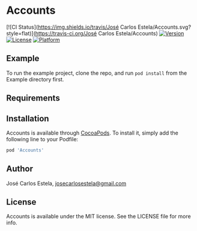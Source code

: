 # Accounts

[![CI Status](https://img.shields.io/travis/José Carlos Estela/Accounts.svg?style=flat)](https://travis-ci.org/José Carlos Estela/Accounts)
[![Version](https://img.shields.io/cocoapods/v/Accounts.svg?style=flat)](https://cocoapods.org/pods/Accounts)
[![License](https://img.shields.io/cocoapods/l/Accounts.svg?style=flat)](https://cocoapods.org/pods/Accounts)
[![Platform](https://img.shields.io/cocoapods/p/Accounts.svg?style=flat)](https://cocoapods.org/pods/Accounts)

## Example

To run the example project, clone the repo, and run `pod install` from the Example directory first.

## Requirements

## Installation

Accounts is available through [CocoaPods](https://cocoapods.org). To install
it, simply add the following line to your Podfile:

```ruby
pod 'Accounts'
```

## Author

José Carlos Estela, josecarlosestela@gmail.com

## License

Accounts is available under the MIT license. See the LICENSE file for more info.
